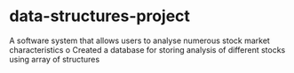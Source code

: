 # data-structures-project
A software system that allows users to analyse numerous stock market characteristics
o	Created a database for storing analysis of different stocks using array of structures

